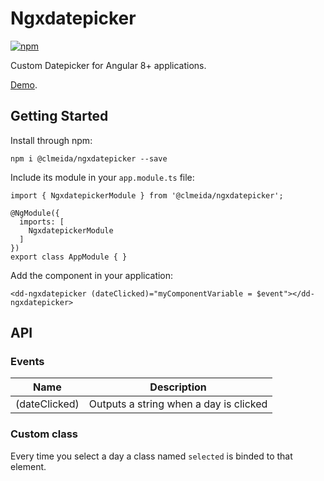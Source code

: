 # Ngxdatepicker

[![npm](https://img.shields.io/npm/v/@clmeida/ngxdatepicker.svg)](https://www.npmjs.com/package/@clmeida/ngxdatepicker)

Custom Datepicker for Angular 8+ applications.

[Demo](https://ngxdatepicker.stackblitz.io/).

## Getting Started

Install through npm:

```
npm i @clmeida/ngxdatepicker --save
```

Include its module in your `app.module.ts` file:

```
import { NgxdatepickerModule } from '@clmeida/ngxdatepicker';

@NgModule({
  imports: [
    NgxdatepickerModule
  ]
})
export class AppModule { }
```

Add the component in your application:

```angular2html
<dd-ngxdatepicker (dateClicked)="myComponentVariable = $event"></dd-ngxdatepicker>
```

## API

### Events

| Name          | Description                            |
| ------------- | -------------------------------------- |
| (dateClicked) | Outputs a string when a day is clicked |

### Custom class

Every time you select a day a class named `selected` is binded to that element.
